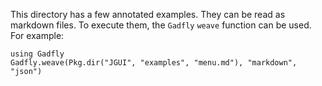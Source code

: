 This directory has a few annotated examples. They can be read as markdown files. To execute them, the `Gadfly` `weave` function can be used. For example:

```
using Gadfly
Gadfly.weave(Pkg.dir("JGUI", "examples", "menu.md"), "markdown", "json")
```
